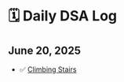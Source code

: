 # 🗓️ Daily DSA Log

## June 20, 2025
- ✅ [Climbing Stairs](dynamic_programming/01-climbing-stairs.md)
